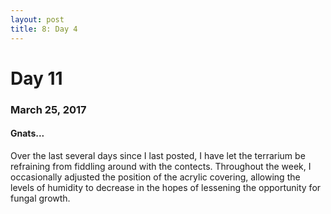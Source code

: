 ```yaml
---
layout: post
title: 8: Day 4
---
```


# Day 11

### March 25, 2017

#### Gnats...

Over the last several days since I last posted, I have let the terrarium be refraining from fiddling around with the contects. Throughout the week, I occasionally adjusted the position of the acrylic covering, allowing the levels of humidity to decrease in the hopes of lessening the opportunity for fungal growth.
